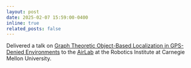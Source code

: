 ```yaml
---
layout: post
date: 2025-02-07 15:59:00-0400
inline: true
related_posts: false
---
```


Delivered a talk on [Graph Theoretic Object-Based Localization in GPS-Denied Environments](https://www.youtube.com/watch?v=fT6KLfiLAAw&ab_channel=AirLab) to the [AirLab](https://theairlab.org/) at the Robotics Institute at Carnegie Mellon University. 
